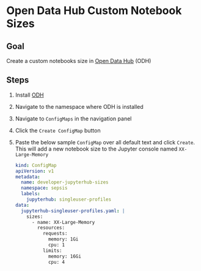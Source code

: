 # Open Data Hub Custom Notebook Sizes

## Goal

Create a custom notebooks size in [Open Data Hub](https://opendatahub.io) (ODH)

## Steps

1. Install [ODH](https://opendatahub.io/docs/getting-started/quick-installation.html)
2. Navigate to the namespace where ODH is installed
3. Navigate to `ConfigMaps` in the navigation panel
4. Click the `Create ConfigMap` button
5. Paste the below sample `ConfigMap` over all default text and click `Create`. This will add a new notebook size to the Jupyter console named `XX-Large-Memory`

    ```yaml
    kind: ConfigMap
    apiVersion: v1
    metadata:
      name: developer-jupyterhub-sizes
      namespace: sepsis
      labels:
        jupyterhub: singleuser-profiles
    data:
      jupyterhub-singleuser-profiles.yaml: |
        sizes:
          - name: XX-Large-Memory
            resources:
              requests:
                memory: 1Gi
                cpu: 1
              limits:
                memory: 16Gi
                cpu: 4
    ```
